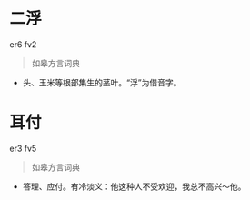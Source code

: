 # 二浮
er6 fv2
> 如皋方言词典
- 头、玉米等根部集生的茎叶。“浮”为借音字。

# 耳付
er3 fv5
> 如皋方言词典
- 答理、应付。有冷淡义：他这种人不受欢迎，我总不高兴～他。
